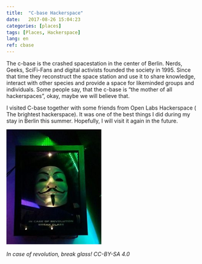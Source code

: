 ```yaml
---
title:  "C-base Hackerspace"
date:   2017-08-26 15:04:23
categories: [places]
tags: [Places, Hackerspace]
lang: en
ref: cbase
---
```


The c-base is the crashed spacestation in the center of Berlin. Nerds, Geeks, SciFi-Fans and digital activists founded the society in 1995. Since that time they reconstruct the space station and use it to share knowledge, interact with other species and provide a space for likeminded groups and individuals. Some people say, that the c-base is “the mother of all hackerspaces”, okay, maybe we will believe that.

I visited C-base together with some friends from Open Labs Hackerspace ( The brightest hackerspace). It was one of the best things I did during my stay in Berlin this summer. Hopefully, I will visit it again in the future. 

![Cbase](/images/cbase.jpg "C-base ")

*In case of revolution, break glass! CC-BY-SA 4.0*